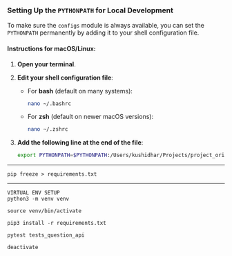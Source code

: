### Setting Up the `PYTHONPATH` for Local Development

To make sure the `configs` module is always available, you can set the `PYTHONPATH` permanently by adding it to your shell configuration file.

#### Instructions for macOS/Linux:

1. **Open your terminal**.

2. **Edit your shell configuration file**:
    - For **bash** (default on many systems):
      ```bash
      nano ~/.bashrc
      ```
    - For **zsh** (default on newer macOS versions):
      ```bash
      nano ~/.zshrc
      ```

3. **Add the following line at the end of the file**:
   ```bash
   export PYTHONPATH=$PYTHONPATH:/Users/kushidhar/Projects/project_orion/automation_pytest

---

```pip freeze > requirements.txt```


---

```text
VIRTUAL ENV SETUP
python3 -m venv venv  
     
source venv/bin/activate 

pip3 install -r requirements.txt 

pytest tests_question_api

deactivate
```